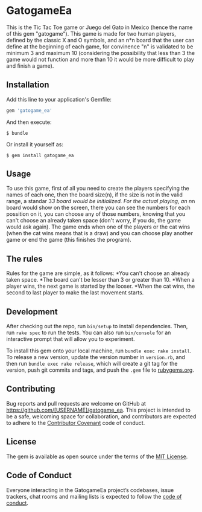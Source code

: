 # GatogameEa

This is the Tic Tac Toe game or Juego del Gato in Mexico (hence the name of this gem "gatogame"). This game is made for two human players, defined by the classic X and O symbols, and an n*n board that the user can define at the beginning of each game, for convinence "n" is validated to be minimum 3 and maximum 10 (considering the possibility that less than 3 the game would not function and more than 10 it would be more difficult to play and finish a game).

## Installation

Add this line to your application's Gemfile:

```ruby
gem 'gatogame_ea'
```

And then execute:

    $ bundle

Or install it yourself as:

    $ gem install gatogame_ea

## Usage

To use this game, first of all you need to create the players specifying the names of each one, then the board size(n), if the size is not in the valid range, a standar 3*3 board would be initialized.
For the actual playing, an n*n board would show on the screen, there you can see the numbers for each possition on it, you can choose any of those numbers, knowing that you can't choose an already taken space (don't worry, if you do, the game would ask again).
The game ends when one of the players or the cat wins (when the cat wins means that is a draw) and you can choose play another game or end the game (this finishes the program).

## The rules

Rules for the game are simple, as it follows:
*You can't choose an already taken space.
*The board can't be lesser than 3 or greater than 10.
*When a player wins, the next game is started by the looser.
*When the cat wins, the second to last player to make the last movement starts.

## Development

After checking out the repo, run `bin/setup` to install dependencies. Then, run `rake spec` to run the tests. You can also run `bin/console` for an interactive prompt that will allow you to experiment.

To install this gem onto your local machine, run `bundle exec rake install`. To release a new version, update the version number in `version.rb`, and then run `bundle exec rake release`, which will create a git tag for the version, push git commits and tags, and push the `.gem` file to [rubygems.org](https://rubygems.org).

## Contributing

Bug reports and pull requests are welcome on GitHub at https://github.com/[USERNAME]/gatogame_ea. This project is intended to be a safe, welcoming space for collaboration, and contributors are expected to adhere to the [Contributor Covenant](http://contributor-covenant.org) code of conduct.

## License

The gem is available as open source under the terms of the [MIT License](https://opensource.org/licenses/MIT).

## Code of Conduct

Everyone interacting in the GatogameEa project’s codebases, issue trackers, chat rooms and mailing lists is expected to follow the [code of conduct](https://github.com/[USERNAME]/gatogame_ea/blob/master/CODE_OF_CONDUCT.md).
